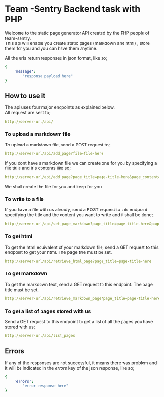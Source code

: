 # Team -Sentry Backend task with PHP

Welcome to the static page generator API created by the PHP people of team-sentry.
<br/>This api will enable you create static pages (markdown and html) , store them for you and you can have them anytime.

All the urls return responses in json format, like so;

```yaml
{
    'message':
        "response payload here"
}
```

## How to use it

The api uses four major endpoints as explained below. <br/>
All request are sent to;

```yaml
http://server-url/api/
```

### To upload a markdowm file

To upload a markdown file, send a POST request to;

```yaml
http://server-url/api/add_page?file=file-here
```

If you dont have a markdown file we can create one for you by specifying a file titile and it's contents like so;

```yaml
http://server-url/api/add_page?page_title=page-title-here&page_content=page-content-here
```

We shall create the file for you and keep for you.

### To write to a file

If you have a file with us already, send a POST request to this endpoint specifying the title and the content you want to write and it shall be done;

```yaml
http://server-url/api/set_page_markdown?page_title=page-title-here&page_content=page-content-here
```

### To get html

To get the html equivalent of your markdown file, send a GET request to this endpoint to get your html. The page title must be set.

```yaml
http://server-url/api/retrieve_html_page?page_title=page-title-here
```

### To get markdown

To get the markdown text, send a GET request to this endpoint. The page title must be set.

```yaml
http://server-url/api/retrieve_markdown_page?page_title=page-title-here
```

### To get a list of pages stored with us

Send a GET request to this endpoint to get a list of all the pages you have stored with us;

```yaml
http://server-url/api/list_pages
```

## Errors

If any of the responses are not successful, it means there was problem and it will be indicated in the *errors* key of the json response, like so;

```yaml
{
    'errors':
        "error response here"
}
```
